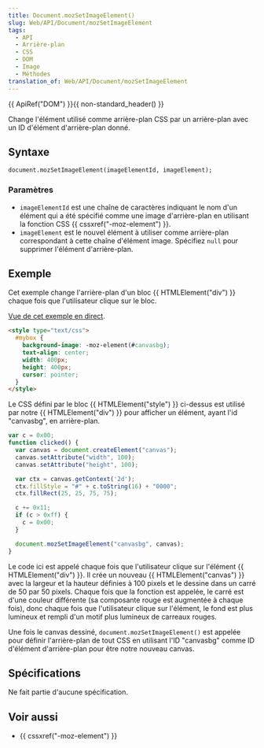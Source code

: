 ```yaml
---
title: Document.mozSetImageElement()
slug: Web/API/Document/mozSetImageElement
tags:
  - API
  - Arrière-plan
  - CSS
  - DOM
  - Image
  - Méthodes
translation_of: Web/API/Document/mozSetImageElement
---
```

{{ ApiRef("DOM") }}{{ non-standard_header() }}

Change l'élément utilisé comme arrière-plan CSS par un arrière-plan avec un ID d'élément d'arrière-plan donné.

## Syntaxe

    document.mozSetImageElement(imageElementId, imageElement);

### Paramètres

- `imageElementId` est une chaîne de caractères indiquant le nom d'un élément qui a été spécifié comme une image d'arrière-plan en utilisant la fonction CSS {{ cssxref("-moz-element") }}.
- `imageElement` est le nouvel élément à utiliser comme arrière-plan correspondant à cette chaîne d'élément image. Spécifiez `null` pour supprimer l'élément d'arrière-plan.

## Exemple

Cet exemple change l'arrière-plan d'un bloc {{ HTMLElement("div") }} chaque fois que l'utilisateur clique sur le bloc.

[Vue de cet exemple en direct](/samples/domref/mozSetImageElement.html).

```html
<style type="text/css">
  #mybox {
    background-image: -moz-element(#canvasbg);
    text-align: center;
    width: 400px;
    height: 400px;
    cursor: pointer;
  }
</style>
```

Le CSS défini par le bloc {{ HTMLElement("style") }} ci-dessus est utilisé par notre {{ HTMLElement("div") }} pour afficher un élément, ayant l'id "canvasbg", en arrière-plan.

```js
var c = 0x00;
function clicked() {
  var canvas = document.createElement("canvas");
  canvas.setAttribute("width", 100);
  canvas.setAttribute("height", 100);

  var ctx = canvas.getContext('2d');
  ctx.fillStyle = "#" + c.toString(16) + "0000";
  ctx.fillRect(25, 25, 75, 75);

  c += 0x11;
  if (c > 0xff) {
    c = 0x00;
  }

  document.mozSetImageElement("canvasbg", canvas);
}
```

Le code ici est appelé chaque fois que l'utilisateur clique sur l'élément {{ HTMLElement("div") }}. Il crée un nouveau {{ HTMLElement("canvas") }} avec la largeur et la hauteur définies à 100 pixels et le dessine dans un carré de 50 par 50 pixels. Chaque fois que la fonction est appelée, le carré est d'une couleur différente (sa composante rouge est augmentée à chaque fois), donc chaque fois que l'utilisateur clique sur l'élément, le fond est plus lumineux et rempli d'un motif plus lumineux de carreaux rouges.

Une fois le canvas dessiné, `document.mozSetImageElement()` est appelée pour définir l'arrière-plan de tout CSS en utilisant l'ID "canvasbg" comme ID d'élément d'arrière-plan pour être notre nouveau canvas.

## Spécifications

Ne fait partie d'aucune spécification.

## Voir aussi

- {{ cssxref("-moz-element") }}
